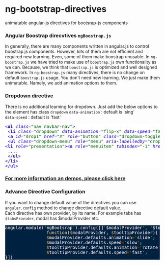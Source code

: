 ng-bootstrap-directives
=======================

animatable angular-js directives for bootsrap-js components


<h3 class="with-border"><i class="font-icon br-globe"></i> Angular Boostrap direcvtives <code style="text-transform:initial">ngBoostrap.js</code></h3>
<span class="help-block">
  In generally, there are many components written in angular.js to control boostrap.js components. However, lots of them are not efficient and required new learning.
 Even, some of them make boostrap unusable.
</span>
 <span class="help-block">
  In <code>ng-boostrap.js</code> we have tried to make use of <code>boostrap.js</code> own functionality as we can. Because, we think that <code>boostrap.js</code> is optimized and well designed framework.
  </span>
<span class="help-block">
  In <code>ng-boostrap.js</code> many directives, there is no change on default <code>boostrap.js</code> usage. You don't need new learning. We just make them animatable. Namely, we add animation options to them.
 </span>
 

<h3 class="with-border"><i class="font-icon br-globe"></i> Dropdown directive</h3>
<span class="help-block">
 There is no additional learning for dropdown. Just add the below options to the element has class <code>dropdown</code>
</span>
                <span class="help-block">
                    <code>data-animation</code> : default is 'sing'<br>
                    <code>data-speed</code> : default is 'fast'<br>
                </span>

<pre style="background:#fff;color:#000"><span style="color:#1c02ff">&lt;<span style="font-weight:700">ul</span> <span style="font-style:italic">class</span>=<span style="color:#036a07">"nav navbar-nav"</span>&gt;</span>
 <span style="color:#1c02ff">&lt;<span style="font-weight:700">li</span> <span style="font-style:italic">class</span>=<span style="color:#036a07">"dropdown"</span> <span style="font-style:italic">data-animation</span>=<span style="color:#036a07">"flip-x"</span> <span style="font-style:italic">data-speed</span>=<span style="color:#036a07">"fast"</span>&gt;</span>
 <span style="color:#1c02ff">&lt;<span style="font-weight:700">a</span> <span style="font-style:italic">id</span>=<span style="color:#036a07">"drop1"</span> <span style="font-style:italic">href</span>=<span style="color:#036a07">"#"</span> <span style="font-style:italic">role</span>=<span style="color:#036a07">"button"</span> <span style="font-style:italic">class</span>=<span style="color:#036a07">"dropdown-toggle"</span> <span style="font-style:italic">data-toggle</span>=<span style="color:#036a07">"dropdown"</span>&gt;</span>Dropdown <span style="color:#1c02ff">&lt;<span style="font-weight:700">b</span> <span style="font-style:italic">class</span>=<span style="color:#036a07">"caret"</span>&gt;&lt;/<span style="font-weight:700">b</span>&gt;</span><span style="color:#1c02ff">&lt;/<span style="font-weight:700">a</span>&gt;</span>
 <span style="color:#1c02ff">&lt;<span style="font-weight:700">ul</span> <span style="font-style:italic">class</span>=<span style="color:#036a07">"dropdown-menu"</span> <span style="font-style:italic">role</span>=<span style="color:#036a07">"menu"</span> <span style="font-style:italic">aria-labelledby</span>=<span style="color:#036a07">"drop1"</span>&gt;</span>
<span style="color:#1c02ff">&lt;<span style="font-weight:700">li</span> <span style="font-style:italic">role</span>=<span style="color:#036a07">"presentation"</span>&gt;</span><span style="color:#1c02ff">&lt;<span style="font-weight:700">a</span> <span style="font-style:italic">role</span>=<span style="color:#036a07">"menuitem"</span> <span style="font-style:italic">tabindex</span>=<span style="color:#036a07">"-1"</span> <span style="font-style:italic">href</span>=<span style="color:#036a07">"#"</span>&gt;</span>Action<span style="color:#1c02ff">&lt;/<span style="font-weight:700">a</span>&gt;</span><span style="color:#1c02ff">&lt;/<span style="font-weight:700">li</span>&gt;</span>
 ....                                           
 <span style="color:#1c02ff">&lt;/<span style="font-weight:700">ul</span>&gt;</span>
<span style="color:#1c02ff">&lt;/<span style="font-weight:700">li</span>&gt;</span>                                
<span style="color:#1c02ff">&lt;/<span style="font-weight:700">ul</span>&gt;</span>
</pre>
<h3><a href="http://angularanimation.ya.com.tr/ngboostrap.html">
For more information an demos, please click here
</a></h3>

<h3 class="with-border"><i class="font-icon br-globe"></i> Advance Directive Configuration</h3>

<span class="help-block">
                If you want to change default value of the directives you can use <code>angular.config</code> method to change directive default value.
                <br>
                Each directive has own provider, by its name. For example tabs has <code>$tabsProvider</code>, modal has $modalProvider etc.
            </span>
<pre style="background:#002240;color:#fff">angular.module(<span style="color:#3ad900">'</span>ngBootsrap<span style="color:#3ad900">'</span>).config([]<span style="color:#3ad900">'</span>$modalProvider<span style="color:#3ad900">'</span>, <span style="color:#3ad900">'</span>$tooltipProvider<span style="color:#3ad900">'</span>
                <span style="color:#ffee80">function</span>(<span style="color:#ff9d00">$</span>modalProvider, <span style="color:#ff9d00">$</span>tooltipProvider){
                <span style="color:#ff9d00">$</span>modalProvider.defaults.animation<span style="color:#ff9d00">=</span><span style="color:#3ad900">'</span>slide<span style="color:#3ad900">'</span><span style="color:#e1efff">;</span>
                <span style="color:#ff9d00">$</span>modalProvider.defaults.speed<span style="color:#ff9d00">=</span><span style="color:#3ad900">'</span>slow<span style="color:#3ad900">'</span><span style="color:#e1efff">;</span>
                <span style="color:#ff9d00">$</span>tooltipProvider.defaults.animation<span style="color:#ff9d00">=</span><span style="color:#3ad900">'</span>rotate<span style="color:#3ad900">'</span><span style="color:#e1efff">;</span>
                <span style="color:#ff9d00">$</span>tooltipProvider.defaults.speed<span style="color:#ff9d00">=</span><span style="color:#3ad900">'</span>fast<span style="color:#3ad900">'</span><span style="color:#e1efff">;</span>
}])
</pre>
